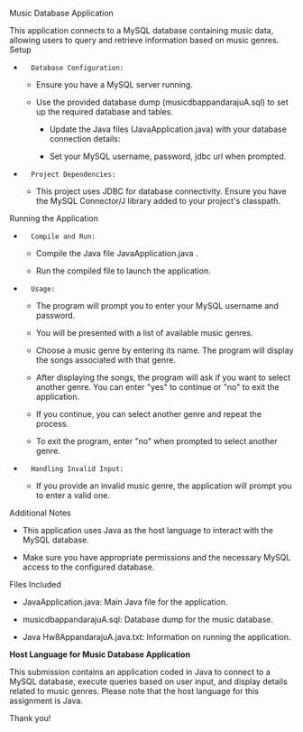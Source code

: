 Music Database Application

This application connects to a MySQL database containing music data, allowing users to query and retrieve information based on music genres.
Setup

* 		Database Configuration:
  
    * Ensure you have a MySQL server running.
      
    * Use the provided database dump (musicdbappandarajuA.sql) to set up the required database and tables.
      
        * Update the Java files (JavaApplication.java) with your database connection details:
          
        * Set your MySQL username, password, jdbc url when prompted.
          
* 		Project Dependencies:
  
    * This project uses JDBC for database connectivity. Ensure you have the MySQL Connector/J library added to your project's classpath.

Running the Application
* 		Compile and Run:
  
    * Compile the Java file JavaApplication.java .
      
    * Run the compiled file to launch the application.
      
* 		Usage:
  
    * The program will prompt you to enter your MySQL username and password.

    * You will be presented with a list of available music genres.

    * Choose a music genre by entering its name. The program will display the songs associated with that genre.

    * After displaying the songs, the program will ask if you want to select another genre. You can enter "yes" to continue or "no" to exit the application.

    * If you continue, you can select another genre and repeat the process.

    * To exit the program, enter "no" when prompted to select another genre.
      
* 		Handling Invalid Input:
  
    * If you provide an invalid music genre, the application will prompt you to enter a valid one.

Additional Notes

* This application uses Java as the host language to interact with the MySQL database.
  
* Make sure you have appropriate permissions and the necessary MySQL access to the configured database.

Files Included

* JavaApplication.java: Main Java file for the application.
  
* musicdbappandarajuA.sql: Database dump for the music database.
  
* Java Hw8AppandarajuA.java.txt: Information on running the application.

**Host Language for Music Database Application**

This submission contains an application coded in Java to connect to a MySQL database, execute queries based on user input, and display details related to music genres. Please note that the host language for this assignment is Java.

Thank you!

